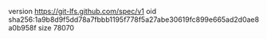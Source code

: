 version https://git-lfs.github.com/spec/v1
oid sha256:1a9b8d9f5dd78a7fbbb1195f778f5a27abe30619fc899e665ad2d0ae8a0b958f
size 78070

